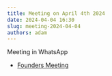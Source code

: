 ```yaml
---
title: Meeting on April 4th 2024
date: 2024-04-04 16:30
slug: meeting-2024-04-04
authors: adam
---
```


Meeting in WhatsApp

- [Founders Meeting](4-4-24.pdf)
